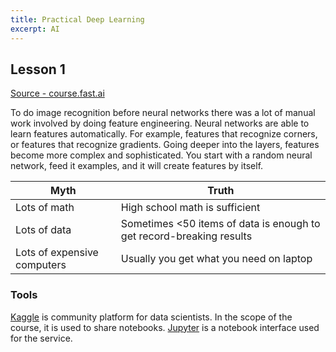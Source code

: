 ```yaml
---
title: Practical Deep Learning
excerpt: AI
---
```


## Lesson 1

[Source - course.fast.ai](https://course.fast.ai/Lessons/lesson1.html)

To do image recognition before neural networks there was a lot of manual work involved by doing feature engineering. Neural networks are able to learn features automatically. For example, features that recognize corners, or features that recognize gradients. Going deeper into the layers, features become more complex and sophisticated. You start with a random neural network, feed it examples, and it will create features by itself.

| Myth | Truth |
|----------|----------|
| Lots of math | High school math is sufficient |
| Lots of data | Sometimes <50 items of data is enough to get record-breaking results |
| Lots of expensive computers | Usually you get what you need on laptop |

### Tools

[Kaggle](https://www.kaggle.com/) is community platform for data scientists. In the scope of the course, it is used to share notebooks. [Jupyter](https://jupyter.org/) is a notebook interface used for the service.

